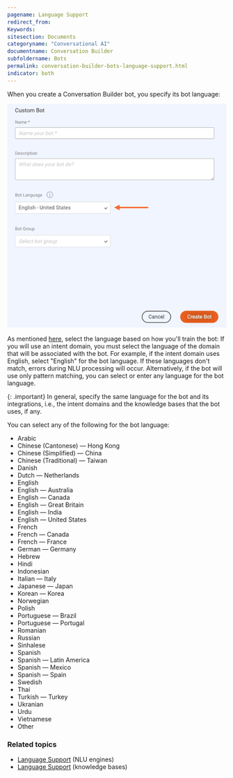 ```yaml
---
pagename: Language Support
redirect_from:
Keywords:
sitesection: Documents
categoryname: "Conversational AI"
documentname: Conversation Builder
subfoldername: Bots
permalink: conversation-builder-bots-language-support.html
indicator: both
---
```


When you create a Conversation Builder bot, you specify its bot language:

<img class="fancyimage" alt="Specify bot language" style="width:600px" src="img/ConvoBuilder/cb_botlanguage.png">

As mentioned [here](conversation-builder-bots-custom-bots.html#create-a-custom-bot), select the language based on how you'll train the bot: If you will use an intent domain, you must select the language of the domain that will be associated with the bot. For example, if the intent domain uses English, select "English" for the bot language. If these languages don't match, errors during NLU processing will occur. Alternatively, if the bot will use only pattern matching, you can select or enter any language for the bot language.

{: .important}
In general, specify the same language for the bot and its integrations, i.e., the intent domains and the knowledge bases that the bot uses, if any.

You can select any of the following for the bot language:

* Arabic
* Chinese (Cantonese) — Hong Kong
* Chinese (Simplified) — China
* Chinese (Traditional) — Taiwan
* Danish
* Dutch — Netherlands
* English
* English — Australia
* English — Canada
* English — Great Britain
* English — India
* English — United States
* French
* French — Canada
* French — France
* German — Germany
* Hebrew
* Hindi
* Indonesian
* Italian — Italy
* Japanese — Japan
* Korean — Korea
* Norwegian
* Polish
* Portuguese — Brazil
* Portuguese — Portugal
* Romanian
* Russian
* Sinhalese
* Spanish
* Spanish — Latin America
* Spanish — Mexico
* Spanish — Spain
* Swedish
* Thai
* Turkish — Turkey
* Ukranian
* Urdu
* Vietnamese
* Other

### Related topics
* [Language Support](intent-manager-natural-language-understanding-language-support.html) (NLU engines)
* [Language Support](knowledgeai-language-support.html) (knowledge bases)
